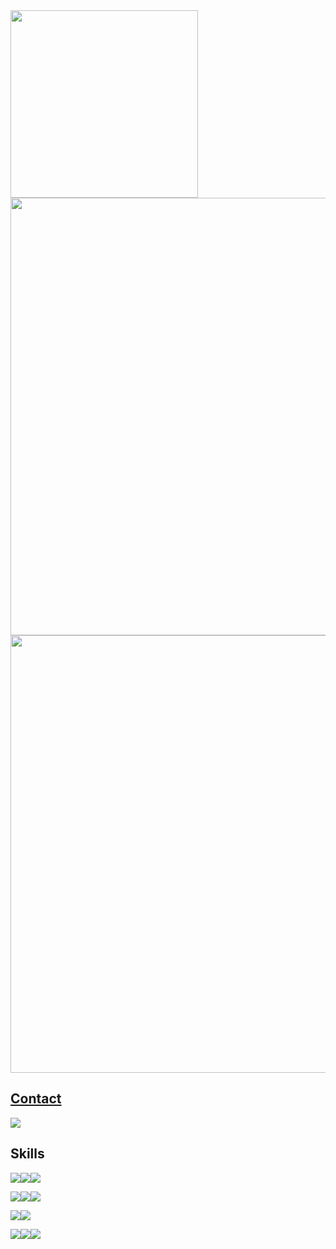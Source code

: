 <div>
  <a href="https://github.com/kaiosod">
  <img width='300' src="https://github-readme-stats.vercel.app/api/top-langs/?username=kaiosod&theme=dracula" />
  <img width='700' src="https://github-readme-stats.vercel.app/api?username=kaiosod&theme=dracula" />
  
</div>
<img width='700' src="https://github-profile-summary-cards.vercel.app/api/cards/profile-details?username=kaiosod&theme=dracula" />

 
 
## **Contact**

[<img src="https://img.shields.io/badge/linkedin-%230077B5.svg?&style=for-the-badge&logo=linkedin&logoColor=white" />](https://www.linkedin.com/in/kaiosod/) 

## **Skills**
  
<img src = "https://img.shields.io/badge/Java-ED8B00?style=for-the-badge&logo=java&logoColor=white"/><img src = "https://img.shields.io/badge/JavaScript-323330?style=for-the-badge&logo=javascript&logoColor=F7DF1E"/><img src = "https://img.shields.io/badge/Python-14354C?style=for-the-badge&logo=python&logoColor=white" />
  
<img src = "https://img.shields.io/badge/Terraform-7B42BC?style=for-the-badge&logo=terraform&logoColor=white"/><img src = "https://img.shields.io/badge/Git-F05032?style=for-the-badge&logo=git&logoColor=white"/><img src = "https://img.shields.io/badge/GitHub-100000?style=for-the-badge&logo=github&logoColor=white"/>
  
<img src = "https://img.shields.io/badge/MySQL-00000F?style=for-the-badge&logo=mysql&logoColor=white"/><img src = "https://img.shields.io/badge/PostgreSQL-316192?style=for-the-badge&logo=postgresql&logoColor=white"/>
  
<img src = "https://img.shields.io/badge/Windows-0078D6?style=for-the-badge&logo=windows&logoColor=white"/><img src = "https://img.shields.io/badge/Linux-FCC624?style=for-the-badge&logo=linux&logoColor=black"/><img src = "https://img.shields.io/badge/Ubuntu-E95420?style=for-the-badge&logo=ubuntu&logoColor=white"/>
